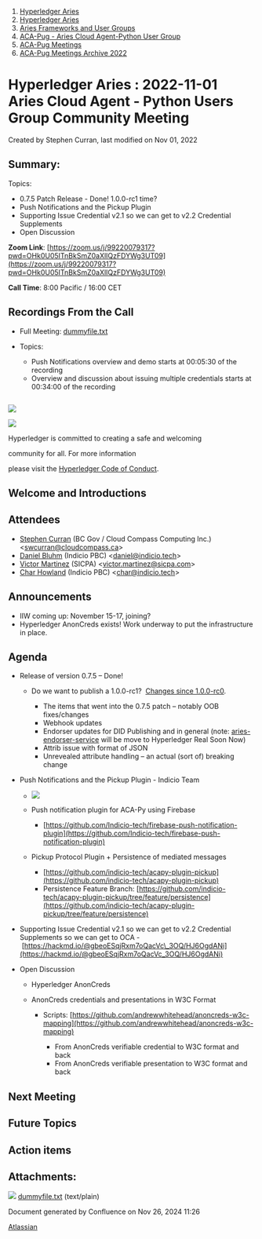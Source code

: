 1. [Hyperledger Aries](index.html)
2. [Hyperledger Aries](Hyperledger-Aries_18481154.html)
3. [Aries Frameworks and User Groups](Aries-Frameworks-and-User-Groups_18481290.html)
4. [ACA-Pug - Aries Cloud Agent-Python User Group](ACA-Pug---Aries-Cloud-Agent-Python-User-Group_18484248.html)
5. [ACA-Pug Meetings](ACA-Pug-Meetings_18484272.html)
6. [ACA-Pug Meetings Archive 2022](ACA-Pug-Meetings-Archive-2022_18515844.html)

# Hyperledger Aries : 2022-11-01 Aries Cloud Agent - Python Users Group Community Meeting

Created by Stephen Curran, last modified on Nov 01, 2022

## Summary:

Topics:

- 0.7.5 Patch Release - Done! 1.0.0-rc1 time?
- Push Notifications and the Pickup Plugin
- Supporting Issue Credential v2.1 so we can get to v2.2 Credential Supplements
- Open Discussion

**Zoom Link**: [https://zoom.us/j/99220079317?pwd=OHk0U05ITnBkSmZ0aXlIQzFDYWg3UT09](https://zoom.us/j/99220079317?pwd=OHk0U05ITnBkSmZ0aXlIQzFDYWg3UT09)

**Call Time**: 8:00 Pacific / 16:00 CET

## Recordings From the Call

- Full Meeting: [dummyfile.txt](#)
- Topics:
  
  - Push Notifications overview and demo starts at 00:05:30 of the recording
  - Overview and discussion about issuing multiple credentials starts at 00:34:00 of the recording

```

```

![](https://wiki.hyperledger.org/download/attachments/29034696/Antitrustnotice.png?version=1&modificationDate=1581695654000&api=v2)

![](https://wiki.hyperledger.org/download/attachments/2392771/welcome.png?version=2&modificationDate=1572450107000&api=v2)

Hyperledger is committed to creating a safe and welcoming

community for all. For more information

please visit the [Hyperledger Code of Conduct](https://lf-hyperledger.atlassian.net/wiki/display/HYP/Hyperledger+Code+of+Conduct).

## Welcome and Introductions

## Attendees

- [Stephen Curran](https://lf-hyperledger.atlassian.net/wiki/people/557058:d676f135-ecd6-465b-b7eb-f87976bf4569?ref=confluence) (BC Gov / Cloud Compass Computing Inc.) &lt;swcurran@cloudcompass.ca&gt;
- [Daniel Bluhm](https://lf-hyperledger.atlassian.net/wiki/people/712020:c322d585-d6d2-4479-a990-b91fac45db1c?ref=confluence) (Indicio PBC) &lt;daniel@indicio.tech&gt;
- [Victor Martinez](https://lf-hyperledger.atlassian.net/wiki/people/557058:73fff461-39df-4cc9-85d1-7b8a65773bee?ref=confluence) (SICPA) &lt;victor.martinez@sicpa.com&gt;
- [Char Howland](https://lf-hyperledger.atlassian.net/wiki/people/60998bf1dafdf00068e21bae?ref=confluence) (Indicio PBC) &lt;char@indicio.tech&gt;

## Announcements

- IIW coming up: November 15-17, joining?
- Hyperledger AnonCreds exists! Work underway to put the infrastructure in place.

## Agenda

- Release of version 0.7.5 – Done!
  
  - Do we want to publish a 1.0.0-rc1?  [Changes since 1.0.0-rc0](https://github.com/hyperledger/aries-cloudagent-python/pulls?q=is%3Apr%20is%3Amerged%20sort%3Aupdated%20merged%3A%3E2022-08-18%20).
    
    - The items that went into the 0.7.5 patch – notably OOB fixes/changes
    - Webhook updates
    - Endorser updates for DID Publishing and in general (note: [aries-endorser-service](https://github.com/bcgov/aries-endorser-service) will be move to Hyperledger Real Soon Now)
    - Attrib issue with format of JSON
    - Unrevealed attribute handling – an actual (sort of) breaking change
- Push Notifications and the Pickup Plugin - Indicio Team
  
  - [![](plugins/servlet/confluence/placeholder/unknown-macro)](https://docs.google.com/presentation/d/1Rvct2tbMPwTWh4bH-wNJbiuX-7mkKlx2orhn9XSZb8A/edit?usp=sharing)
  - Push notification plugin for ACA-Py using Firebase
    
    - [https://github.com/Indicio-tech/firebase-push-notification-plugin](https://github.com/Indicio-tech/firebase-push-notification-plugin)
  - Pickup Protocol Plugin + Persistence of mediated messages
    
    - [https://github.com/indicio-tech/acapy-plugin-pickup](https://github.com/indicio-tech/acapy-plugin-pickup)
    - Persistence Feature Branch: [https://github.com/indicio-tech/acapy-plugin-pickup/tree/feature/persistence](https://github.com/indicio-tech/acapy-plugin-pickup/tree/feature/persistence)
- Supporting Issue Credential v2.1 so we can get to v2.2 Credential Supplements so we can get to OCA - [https://hackmd.io/@gbeoESqjRxm7oQacVc\_3OQ/HJ6OgdANi](https://hackmd.io/@gbeoESqjRxm7oQacVc_3OQ/HJ6OgdANi)
- Open Discussion
  
  - Hyperledger AnonCreds
  - AnonCreds credentials and presentations in W3C Format
    
    - Scripts: [https://github.com/andrewwhitehead/anoncreds-w3c-mapping](https://github.com/andrewwhitehead/anoncreds-w3c-mapping)
      
      - From AnonCreds verifiable credential to W3C format and back
      - From AnonCreds verifiable presentation to W3C format and back

## Next Meeting

## Future Topics

## Action items

## Attachments:

![](images/icons/bullet_blue.gif) [dummyfile.txt](attachments/18499631/18516965.txt) (text/plain)

Document generated by Confluence on Nov 26, 2024 11:26

[Atlassian](http://www.atlassian.com/)
